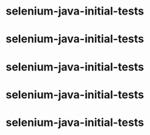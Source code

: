# selenium-java-initial-tests
# selenium-java-initial-tests
# selenium-java-initial-tests
# selenium-java-initial-tests
# selenium-java-initial-tests
